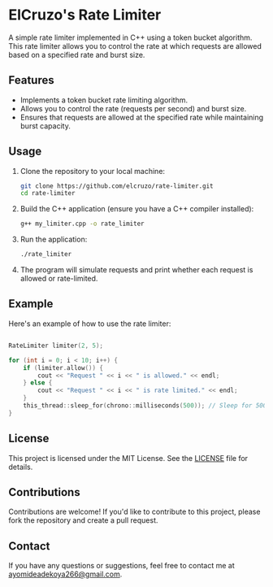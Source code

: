 # ElCruzo's Rate Limiter

A simple rate limiter implemented in C++ using a token bucket algorithm. This rate limiter allows you to control the rate at which requests are allowed based on a specified rate and burst size.

## Features

- Implements a token bucket rate limiting algorithm.
- Allows you to control the rate (requests per second) and burst size.
- Ensures that requests are allowed at the specified rate while maintaining burst capacity.

## Usage

1. Clone the repository to your local machine:

   ```bash
   git clone https://github.com/elcruzo/rate-limiter.git
   cd rate-limiter
   ```

2. Build the C++ application (ensure you have a C++ compiler installed):

   ```bash
   g++ my_limiter.cpp -o rate_limiter
   ```

3. Run the application:

   ```bash
   ./rate_limiter
   ```

4. The program will simulate requests and print whether each request is allowed or rate-limited.

## Example

Here's an example of how to use the rate limiter:

```cpp

RateLimiter limiter(2, 5);

for (int i = 0; i < 10; i++) {
    if (limiter.allow()) {
        cout << "Request " << i << " is allowed." << endl;
    } else {
        cout << "Request " << i << " is rate limited." << endl;
    }
    this_thread::sleep_for(chrono::milliseconds(500)); // Sleep for 500 milliseconds between requests
}
```

## License

This project is licensed under the MIT License. See the [LICENSE](LICENSE) file for details.

## Contributions

Contributions are welcome! If you'd like to contribute to this project, please fork the repository and create a pull request.

## Contact

If you have any questions or suggestions, feel free to contact me at ayomideadekoya266@gmail.com.

```
